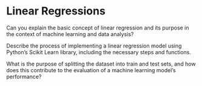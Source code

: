 # Linear Regressions

Can you explain the basic concept of linear regression and its purpose in the context of machine learning and data analysis?

Describe the process of implementing a linear regression model using Python’s Scikit Learn library, including the necessary steps and functions.

What is the purpose of splitting the dataset into train and test sets, and how does this contribute to the evaluation of a machine learning model’s performance?

